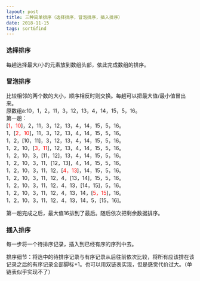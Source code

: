 ```yaml
---
layout: post
title: 三种简单排序（选择排序，冒泡排序，插入排序）
date: 2018-11-15
tags: sort&find
---
```

### 选择排序
每趟选择最大/小的元素放到数组头部，依此完成数组的排序。<br>

### 冒泡排序
比较相邻的两个数的大小，顺序相反时则交换。每趟可以把最大值/最小值冒出来。<br>
原数组a:10，1，2，11，3，12，13，4，14，15，5，16。<br>
第一趟：<br>
[<font color="#FF0000">1，10</font>]，2，11，3，12，13，4，14，15，5，16。<br>
1，[<font color="#FF0000">2，10</font>]，11，3，12，13，4，14，15，5，16。<br>
1，2，[10，11]，3，12，13，4，14，15，5，16。<br>
1，2，10，[<font color="#FF0000">3，11</font>]，12，13，4，14，15，5，16。<br>
1，2，10，3，[11，12]，13，4，14，15，5，16。<br>
1，2，10，3，11，[12，13]，4，14，15，5，16。<br>
1，2，10，3，11，12，[<font color="#FF0000">4，13</font>]，14，15，5，16。<br>
1，2，10，3，11，12，4，[13，14]，15，5，16。<br>
1，2，10，3，11，12，4，13，[14，15]，5，16。<br>
1，2，10，3，11，12，4，13，14，[<font color="#FF0000">5，15</font>]，16。<br>
1，2，10，3，11，12，4，13，14，5，[15，16]。<br>

第一趟完成之后，最大值16排到了最后。随后依次把剩余数据排序。

### 插入排序
每一步将一个待排序记录，插入到已经有序的序列中去。

排序细节：将选中的待排序记录与有序记录从后往前依次比较，将所有应该排在该记录之后的有序记录全部脚标+1。也可以用双链表实现，但是感觉代价过大。（单链表似乎实现不了）
